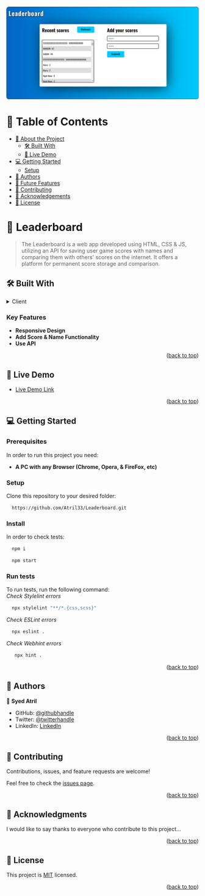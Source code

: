 <a name="readme-top"></a>
<div align="center">
  <img src="https://github.com/Atril33/Leaderboard/blob/develop/Live_preview.png" width="650px" />
  </div>
  
<!-- TABLE OF CONTENTS -->
# 📗 Table of Contents

- [📖 About the Project](#about-project)
  - [🛠 Built With](#built-with)
  - [🚀 Live Demo](#live-demo)
- [💻 Getting Started](#getting-started)
  - [Setup](#setup)
- [👥 Authors](#authors)
- [🔭 Future Features](#future-features)
- [🤝 Contributing](#contributing)
- [🙏 Acknowledgements](#acknowledgements)
- [📝 License](#license)

# 📖 Leaderboard <a name="about-project"></a>

> The Leaderboard is a web app developed using HTML, CSS & JS, utilizing an API for saving user game scores with names and comparing them with others' scores on the internet. It offers a platform for permanent score storage and comparison.

## 🛠 Built With <a name="built-with"></a>
<details>
  <summary>Client</summary>
  <ul>
    <li><a href="https://www.w3schools.com/html/">HTML</a></li>
    <li><a href="https://www.w3schools.com/css/">CSS</a></li>
    <li><a href="https://www.w3schools.com/js/">JavaScript</a></li>
  </ul>
</details>
<!-- Features -->

### Key Features <a name="key-features"></a>

- **Responsive Design**
- **Add Score & Name Functionality**
- **Use API**

<p align="right">(<a href="#readme-top">back to top</a>)</p>

<!-- LIVE DEMO -->

## 🚀 Live Demo <a name="live-demo"></a>

- [Live Demo Link](https://atril33.github.io/Leaderboard/dist/)

<p align="right">(<a href="#readme-top">back to top</a>)</p>

<!-- GETTING STARTED -->

## 💻 Getting Started <a name="getting-started"></a>

### Prerequisites

In order to run this project you need:
- **A PC with any Browser (Chrome, Opera, & FireFox, etc)**

### Setup

Clone this repository to your desired folder:
``` bash
  https://github.com/Atril33/Leaderboard.git
```

### Install
In order to check tests:
```sh
  npm i
```
```sh
  npm start
```
### Run tests

To run tests, run the following command:
<br>
_Check Stylelint errors_
```sh
  npx stylelint "**/*.{css,scss}"
```

_Check ESLint errors_
```sh
  npx eslint .
```

_Check Webhint errors_
```sh
   npx hint .
```
<p align="right">(<a href="#readme-top">back to top</a>)</p>

<!-- AUTHORS -->

## 👥 Authors <a name="authors"></a>
👤 **Syed Atril**

- GitHub: [@githubhandle](https://github.com/Atril33)
- Twitter: [@twitterhandle](https://twitter.com/AtrilSyed)
- LinkedIn: [LinkedIn](https://www.linkedin.com/in/syed-atril-831696248/)

<p align="right">(<a href="#readme-top">back to top</a>)</p>

<!-- CONTRIBUTING -->

## 🤝 Contributing <a name="contributing"></a>

Contributions, issues, and feature requests are welcome!

Feel free to check the [issues page](../../issues/).

<p align="right">(<a href="#readme-top">back to top</a>)</p>

<!-- ACKNOWLEDGEMENTS -->

## 🙏 Acknowledgments <a name="acknowledgements"></a>

I would like to say thanks to everyone who contribute to this project...

<p align="right">(<a href="#readme-top">back to top</a>)</p>

<!-- LICENSE -->

## 📝 License <a name="license"></a>

This project is [MIT](./LICENSE) licensed.

<p align="right">(<a href="#readme-top">back to top</a>)</p>
